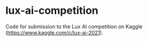 # lux-ai-competition
Code for submission to the Lux AI competition on Kaggle (https://www.kaggle.com/c/lux-ai-2021).

